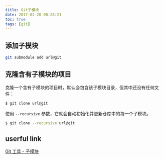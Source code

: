 ```yaml
---
title: Git子模块
date: 2017-02-20 00:28:21
toc: true
tags: [git]
---
```


## 添加子模块
```bash
git submodule add url@git
```

## 克隆含有子模块的项目

克隆一个含有子模块的项目时，默认会包含该子模块目录，但其中还没有任何文件：

```bash
$ git clone url@git
```

使用 `--recursive` 参数，它就会自动初始化并更新仓库中的每一个子模块。

```bash
$ git clone --recursive url@git
```

## userful link

[Git 工具 - 子模块](https://git-scm.com/book/zh/v2/Git-%E5%B7%A5%E5%85%B7-%E5%AD%90%E6%A8%A1%E5%9D%97)